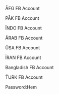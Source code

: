 
ÅFG FB Account

PÅK FB Account

ÏNDO FB Account

ĀRAB FB Account

ŰSA FB Account

 ĪRAN FB Account

Bangladish FB Account


 ŤURK FB Account



Password:Hem



